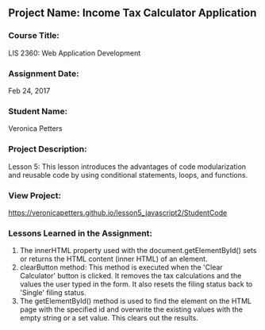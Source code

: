 ## Project Name:  Income Tax Calculator Application

### Course Title:
LIS 2360:  Web Application Development

### Assignment Date:  
Feb 24, 2017

### Student Name:  
Veronica Petters

### Project Description:
Lesson 5: This lesson introduces the advantages of code modularization and reusable code by using conditional statements, loops, and functions.

### View Project:
https://veronicapetters.github.io/lesson5_javascript2/StudentCode

### Lessons Learned in the Assignment:
1. The innerHTML property used with the document.getElementById() sets or returns the HTML content (inner HTML) of an element.
2. clearButton method: This method is executed when the 'Clear Calculator' button is clicked.  It removes the tax calculations and the values the user typed in the form.  It also resets the filing status back to 'Single' filing status.
3. The getElementById() method is used to find the element on the HTML page with the specified id and overwrite the existing values with the empty string or a set value. This clears out the results.
